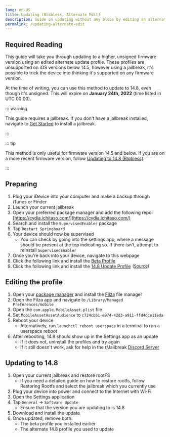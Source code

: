 ```yaml
---
lang: en-US
title: Updating (Blobless, Alternate Edit)
description: Guide on updating without any blobs by editing an alternate profile.
permalink: /updating-alternate-edit
---
```


## Required Reading

This guide will take you through updating to a higher, unsigned firmware version using an edited alternate update profile. These profiles are unsupported on iOS versions below 14.5, however using a jailbreak, it's possible to trick the device into thinking it's supported on any firmware version.

At the time of writing, you can use this method to update to 14.8, even though it's unsigned. This will expire on **January 24th, 2022** (time listed in UTC 00:00).

::: warning

This guide requires a jailbreak. If you don't have a jailbreak installed, navigate to [Get Started](/get-started) to install a jailbreak.

:::

::: tip

This method is only useful for firmware version 14.5 and below. If you are on a more recent firmware version, follow [Updating to 14.8 (Blobless)](/updating-to-14-8-(blobless-alternate)).

:::

## Preparing

1. Plug your iDevice into your computer and make a backup through iTunes or Finder
1. Launch your current jailbreak
1. Open your preferred package manager and add the following repo: [https://cydia.ichitaso.com/](https://cydia.ichitaso.com/)
1. Search and install the `SupervisedEnabler` package
1. Tap `Restart Springboard`
1. Your device should now be supervised
    - You can check by going into the settings app, where a message should be present at the top indicating so. If there isn't, attempt to reinstall `SupervisedEnabler`
1. Once you're back into your device, navigate to this webpage
1. Click the following link and install the [Beta Profile](https://cydia.ichitaso.com/no-ota15.mobileconfig)
1. Click the following link and install the [14.8 Update Profile](/assets/files/delay.mobileconfig) <span style="font-size: 13px; vertical-align: top; padding-left: .1em;">(<a href="https://dhinakg.github.io/delayed-otas.html" target="_blank">Source</a>)</span>

## Editing the profile

1. Open your [package manager](/package-managers) and install the [Filza](https://moreinfo.thebigboss.org/moreinfo/depiction.php?file=filzafilemanagerDp) file manager
1. Open the Filza app and navigate to `/Library/Managed Preferences/mobile`
1. Open the `com.apple.MobileAsset.plist` file
1. Set `MobileAssetAssetAudience` to `c724cb61-e974-42d3-a911-ffd4dce11eda`
1. Reboot your device
    - Alternatively, run `launchctl reboot userspace` in a terminal to run a userspace reboot
1. After rebooting, 14.8 should show up in the Settings app as an update 
    - If it does not, uninstall the profiles and try again
    - If it still doesn't work, ask for help in the r/Jailbreak [Discord Server](https://discord.gg/jb)

## Updating to 14.8

1. Open your current jailbreak and restore rootFS
    - If you need a detailed guide on how to restore rootfs, follow <router-link to="/restoring-rootfs">Restoring Rootfs</router-link> and select the jailbreak which you currently use
1. Plug your device into power and connect to the Internet with Wi-Fi
1. Open the Settings application
1. Tap `General` -> `Software Update`
    - Ensure that the version you are updating to is 14.8
1. Download and install the update
1. Once updated, remove both:
    - The beta profile you installed earlier
    - The alternate 14.8 profile you used to update